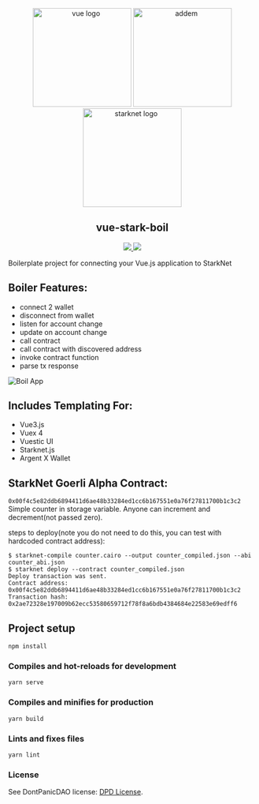 <div align="center">
  <img alt="vue logo" src="./src/assets/logo.png" width="200" >
  <img alt="addem" src="./src/assets/plus.png" width="200" >
  <img alt="starknet logo" src="./src/assets/starknet.png" width="200" >
</div>

<h2 align="center">vue-stark-boil</h2>

<p align="center">
    <a href="https://github.com/dontpanicdao/caigo/blob/main/LICENSE">
        <img src="https://img.shields.io/badge/license-MIT-black">
    </a>
    <a href="https://starkware.co/">
        <img src="https://img.shields.io/badge/powered_by-StarkWare-navy">
    </a>
</p>

Boilerplate project for connecting your Vue.js application to StarkNet

## Boiler Features:
- connect 2 wallet
- disconnect from wallet
- listen for account change
- update on account change
- call contract
- call contract with discovered address
- invoke contract function
- parse tx response

![Boil App](src/assets/boil-app.jpg)

## Includes Templating For:
- Vue3.js
- Vuex 4
- Vuestic UI
- Starknet.js
- Argent X Wallet

## StarkNet Goerli Alpha Contract:
`0x00f4c5e82ddb6894411d6ae48b33284ed1cc6b167551e0a76f27811700b1c3c2`
Simple counter in storage variable. Anyone can increment and decrement(not passed zero).

steps to deploy(note you do not need to do this, you can test with hardcoded contract address):
```
$ starknet-compile counter.cairo --output counter_compiled.json --abi counter_abi.json
$ starknet deploy --contract counter_compiled.json
Deploy transaction was sent.
Contract address: 0x00f4c5e82ddb6894411d6ae48b33284ed1cc6b167551e0a76f27811700b1c3c2
Transaction hash: 0x2ae72328e197009b62ecc53580659712f78f8a6bdb4384684e22583e69edff6
```

## Project setup
```
npm install
```

### Compiles and hot-reloads for development
```
yarn serve
```

### Compiles and minifies for production
```
yarn build
```

### Lints and fixes files
```
yarn lint
```

### License
See DontPanicDAO license: [DPD License](https://github.com/dontpanicdao/LICENSE/blob/main/LICENSE).
